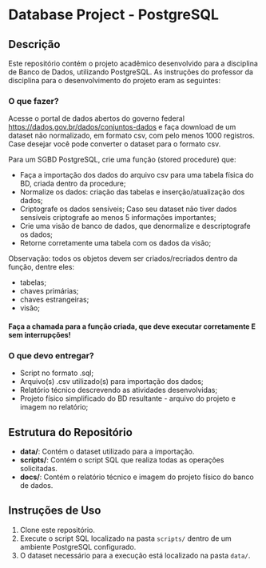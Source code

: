 # Database Project - PostgreSQL

## Descrição
Este repositório contém o projeto acadêmico desenvolvido para a disciplina de Banco de Dados, utilizando PostgreSQL. 
As instruções do professor da disciplina para o desenvolvimento do projeto eram as seguintes:

### O que fazer?

Acesse o portal de dados abertos do governo federal https://dados.gov.br/dados/conjuntos-dados e faça download de um dataset não normalizado, em formato csv, com pelo menos 1000 registros. Case desejar você pode converter o dataset para o formato csv.

Para um SGBD PostgreSQL, crie uma função (stored procedure) que:
            
- Faça a importação dos dados do arquivo csv para uma tabela física do BD, criada dentro da procedure;
- Normalize os dados: criação das tabelas e inserção/atualização dos dados;
- Criptografe os dados sensíveis; Caso seu dataset não tiver dados sensíveis criptografe ao menos 5 informações importantes;
- Crie uma visão de banco de dados, que denormalize e descriptografe os dados;
- Retorne corretamente uma tabela com os dados da visão;

Observação: todos os objetos devem ser criados/recriados dentro da função, dentre eles:

- tabelas;
- chaves primárias;
- chaves estrangeiras;
- visão;
                        
#### Faça a chamada para a função criada, que deve executar corretamente E sem interrupções!

### O que devo entregar?

- Script no formato .sql;
- Arquivo(s) .csv utilizado(s) para importação dos dados;
- Relatório técnico descrevendo as atividades desenvolvidas;
- Projeto físico simplificado do BD resultante - arquivo do projeto e imagem no relatório;


## Estrutura do Repositório
- **data/**: Contém o dataset utilizado para a importação.
- **scripts/**: Contém o script SQL que realiza todas as operações solicitadas.
- **docs/**: Contém o relatório técnico e imagem do projeto físico do banco de dados.

## Instruções de Uso
1. Clone este repositório.
2. Execute o script SQL localizado na pasta `scripts/` dentro de um ambiente PostgreSQL configurado.
3. O dataset necessário para a execução está localizado na pasta `data/`.


